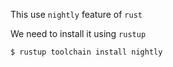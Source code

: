 This use `nightly` feature of `rust`

We need to install it using `rustup`

```
$ rustup toolchain install nightly
```
